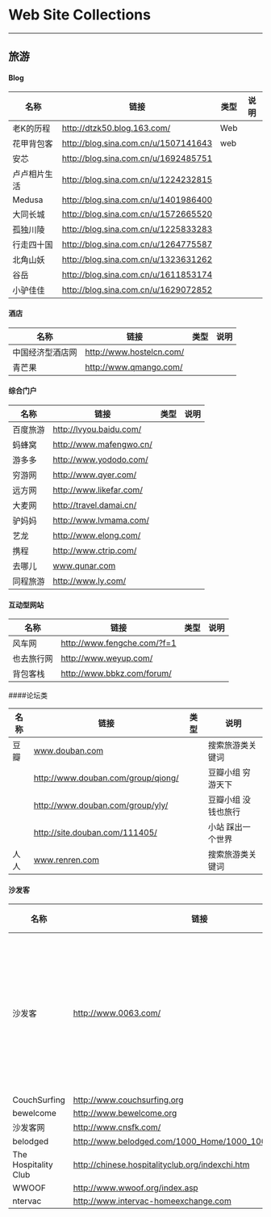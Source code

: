 # Web Site Collections

***

## 旅游

#### Blog

| 名称 | 链接 | 类型 | 说明 |
| ---- | --- | ---- | --- |
| 老K的历程 | http://dtzk50.blog.163.com/ | Web | |
| 花甲背包客 |http://blog.sina.com.cn/u/1507141643 | web | |
| 安芯 | http://blog.sina.com.cn/u/1692485751 
| 卢卢相片生活 | http://blog.sina.com.cn/u/1224232815 
| Medusa | http://blog.sina.com.cn/u/1401986400 
| 大同长城 | http://blog.sina.com.cn/u/1572665520 
| 孤独川陵 | http://blog.sina.com.cn/u/1225833283 
| 行走四十国 | http://blog.sina.com.cn/u/1264775587 
| 北角山妖 | http://blog.sina.com.cn/u/1323631262 
| 谷岳 | http://blog.sina.com.cn/u/1611853174 
| 小驴佳佳 | http://blog.sina.com.cn/u/1629072852

#### 酒店

| 名称 | 链接 | 类型 | 说明 |
| ---- | --- | ---- | --- |
| 中国经济型酒店网 | http://www.hostelcn.com/ 
| 青芒果 | http://www.qmango.com/

#### 综合门户

| 名称 | 链接 | 类型 | 说明 |
| ---- | --- | ---- | --- |
| 百度旅游 | http://lvyou.baidu.com/ 
| 蚂蜂窝| http://www.mafengwo.cn/ 
| 游多多| http://www.yododo.com/ 
| 穷游网| http://www.qyer.com/ 
| 远方网| http://www.likefar.com/ 
| 大麦网| http://travel.damai.cn/ 
| 驴妈妈| http://www.lvmama.com/ 
| 艺龙 | http://www.elong.com/ 
| 携程 | http://www.ctrip.com/
| 去哪儿 | www.qunar.com 
| 同程旅游 | http://www.ly.com/

#### 互动型网站

| 名称 | 链接 | 类型 | 说明 |
| ---- | --- | ---- | --- |
| 风车网 | http://www.fengche.com/?f=1 
| 也去旅行网 | http://www.weyup.com/ 
| 背包客栈 | http://www.bbkz.com/forum/ 

####论坛类

| 名称 | 链接 | 类型 | 说明 |
| ---- | --- | ---- | --- |
| 豆瓣 | www.douban.com | | 搜索旅游类关键词 |
|      | http://www.douban.com/group/qiong/| |豆瓣小组 穷游天下|
|      | http://www.douban.com/group/yly/| |豆瓣小组 没钱也旅行|
|      | http://site.douban.com/111405/  | |小站 踩出一个世界|
| 人人 | www.renren.com | | 搜索旅游类关键词 |

#### 沙发客

| 名称 | 链接 | 类型 | 说明 |
| ---- | --- | ---- | --- |
| 沙发客 | http://www.0063.com/ | | 中国最专业权威的沙发客网站 |                                  
| CouchSurfing | http://www.couchsurfing.org || |                           
| bewelcome |http://www.bewelcome.org                                 
| 沙发客网 |http://www.cnsfk.com/                                    
| belodged | http://www.belodged.com/1000_Home/1000_1000_home_ch.asp  
| The Hospitality Club | http://chinese.hospitalityclub.org/indexchi.htm          
| WWOOF | http://www.wwoof.org/index.asp                            
| ntervac | http://www.intervac-homeexchange.com                     













